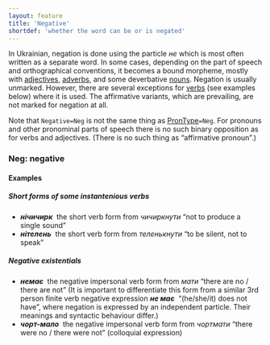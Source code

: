 ```yaml
---
layout: feature
title: 'Negative'
shortdef: 'whether the word can be or is negated'
---
```


In Ukrainian, negation is done using the particle _не_ which is most often written as a separate word. In some cases, depending on the part of speech and orthographical conventions, it becomes a bound morpheme, mostly with [adjectives](uk-pos/ADJ), [adverbs](uk-pos/ADV), and some deverbative [nouns](uk-pos/NOUN). Negation is usually unmarked. However, there are several exceptions for [verbs](uk-pos/VERB) (see examples below) where it is used. The affirmative variants, which are prevailing, are not marked for negation at all.

Note that `Negative=Neg` is not the same thing as [PronType]()`=Neg`. For pronouns and other pronominal parts of speech there is no such binary opposition as for verbs and adjectives. (There is no such thing as “affirmative pronoun”.) 

### Neg: negative

#### Examples

##### Short forms of some instantenious verbs

* _<b>нічичирк</b>&nbsp;_ the short verb form from _чичиркнути_ “not to produce a single sound”
* _<b>нітелень</b>&nbsp;_ the short verb form from _теленькнути_ “to be silent, not to speak”

##### Negative existentials

* _<b>немає</b>&nbsp;_ the negative impersonal verb form from _мати_ “there are no / there are not” (It is important to differentiate this form from a similar 3rd person finite verb negative expression _<b>не має</b>&nbsp;_ “(he/she/it) does not have”, where negation is expressed by an independent particle. Their meanings and syntactic behaviour differ.)
* _<b>чорт-мало</b>&nbsp;_ the negative impersonal verb form from _чортмати_ “there were no / there were not” (colloquial expression)
